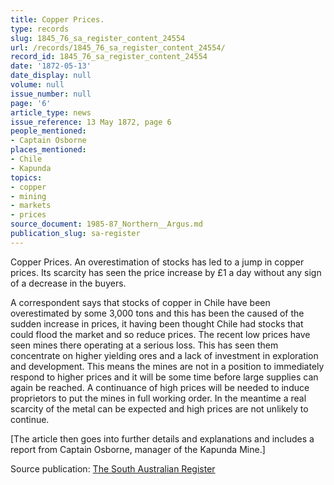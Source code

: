 ```yaml
---
title: Copper Prices.
type: records
slug: 1845_76_sa_register_content_24554
url: /records/1845_76_sa_register_content_24554/
record_id: 1845_76_sa_register_content_24554
date: '1872-05-13'
date_display: null
volume: null
issue_number: null
page: '6'
article_type: news
issue_reference: 13 May 1872, page 6
people_mentioned:
- Captain Osborne
places_mentioned:
- Chile
- Kapunda
topics:
- copper
- mining
- markets
- prices
source_document: 1985-87_Northern__Argus.md
publication_slug: sa-register
---
```


Copper Prices.  An overestimation of stocks has led to a jump in copper prices.  Its scarcity has seen the price increase by £1 a day without any sign of a decrease in the buyers.

A correspondent says that stocks of copper in Chile have been overestimated by some 3,000 tons and this has been the caused of the sudden increase in prices, it having been thought Chile had stocks that could flood the market and so reduce prices.  The recent low prices have seen mines there operating at a serious loss.  This has seen them concentrate on higher yielding ores and a lack of investment in exploration and development.  This means the mines are not in a position to immediately respond to higher prices and it will be some time before large supplies can again be reached.  A continuance of high prices will be needed to induce proprietors to put the mines in full working order.  In the meantime a real scarcity of the metal can be expected and high prices are not unlikely to continue.

[The article then goes into further details and explanations and includes a report from Captain Osborne, manager of the Kapunda Mine.]

Source publication: [The South Australian Register](/publications/sa-register/)
